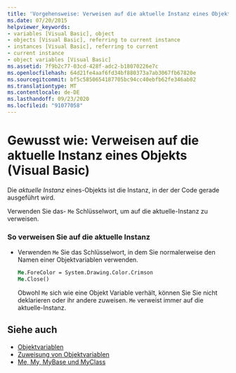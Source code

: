 ```yaml
---
title: 'Vorgehensweise: Verweisen auf die aktuelle Instanz eines Objekts'
ms.date: 07/20/2015
helpviewer_keywords:
- variables [Visual Basic], object
- objects [Visual Basic], referring to current instance
- instances [Visual Basic], referring to current
- current instance
- object variables [Visual Basic]
ms.assetid: 7f9b2c77-03cd-428f-adc2-b18070226e7c
ms.openlocfilehash: 64d21fe4aaf6fd34bf880373a7ab3067fb67820e
ms.sourcegitcommit: bf5c5850654187705bc94cc40ebfb62fe346ab02
ms.translationtype: MT
ms.contentlocale: de-DE
ms.lasthandoff: 09/23/2020
ms.locfileid: "91077058"
---
```

# <a name="how-to-refer-to-the-current-instance-of-an-object-visual-basic"></a>Gewusst wie: Verweisen auf die aktuelle Instanz eines Objekts (Visual Basic)

Die *aktuelle Instanz* eines-Objekts ist die Instanz, in der der Code gerade ausgeführt wird.  
  
 Verwenden Sie das- `Me` Schlüsselwort, um auf die aktuelle-Instanz zu verweisen.  
  
### <a name="to-refer-to-the-current-instance"></a>So verweisen Sie auf die aktuelle Instanz  
  
- Verwenden `Me` Sie das Schlüsselwort, in dem Sie normalerweise den Namen einer Objektvariablen verwenden.  
  
    ```vb  
    Me.ForeColor = System.Drawing.Color.Crimson  
    Me.Close()  
    ```  
  
     Obwohl `Me` sich wie eine Objekt Variable verhält, können Sie Sie nicht deklarieren oder ihr andere zuweisen. `Me` verweist immer auf die aktuelle-Instanz.  
  
## <a name="see-also"></a>Siehe auch

- [Objektvariablen](object-variables.md)
- [Zuweisung von Objektvariablen](object-variable-assignment.md)
- [Me, My, MyBase und MyClass](../../program-structure/me-my-mybase-and-myclass.md)

